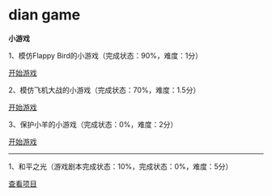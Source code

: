 # dian game
**小游戏**

1、模仿Flappy Bird的小游戏（完成状态：90%，难度：1分）

[开始游戏](https://fengfanv.github.io/dian/flappybird/index.html)

2、模仿飞机大战的小游戏（完成状态：70%，难度：1.5分）

[开始游戏](https://fengfanv.github.io/dian/airwar/index.html)

3、保护小羊的小游戏（完成状态：0%，难度：2分）

[开始游戏](https://fengfanv.github.io/dian/protectLamb/index.html)

---


1、和平之光（游戏剧本完成状态：10%，完成状态：0%，难度：5分）

[查看项目](https://github.com/fengfanv/JS-library/blob/master/theLightOfPeace)